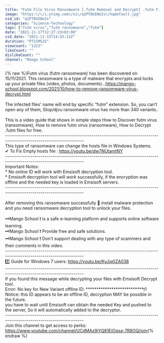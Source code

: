 ```yaml
---
title: "Futm File Virus Ransomware [.futm Removal and Decrypt] .futm Files"
image: "https:\/\/i.ytimg.com\/vi\/q1PT8UINe2s\/hqdefault.jpg"
vid_id: "q1PT8UINe2s"
categories: "Science-Technology"
tags: ["futm virus","futm ransomware","futm"]
date: "2021-11-17T12:27:23+03:00"
vid_date: "2021-11-15T14:55:12Z"
duration: "PT15M52S"
viewcount: "1323"
likeCount: ""
dislikeCount: ""
channel: "Mango School"
---
```

{% raw %}Futm virus (futm ransomware) has been discovered on 15/11/2021. This ransomware is a type of malware that encrypts and locks up your private files (video, photos, documents)...<a rel="nofollow" target="blank" href="https://mango-school.blogspot.com/2021/10/how-to-remove-ransomware-virus-decrypt.html">https://mango-school.blogspot.com/2021/10/how-to-remove-ransomware-virus-decrypt.html</a><br /><br />The infected files' name will end by specific “futm” extension. So, you can’t open any of them, Stop/djvu ransomware virus has more than 340 variants..<br /><br />This is a video guide that shows in simple steps How to Discover futm virus (ransomware), How to remove futm virus (ransomware), How to Decrypt .futm files for free.<br />----------------------------------------------------------------------------------------------------------------------<br />This type of ransomware can change the hosts file in Windows Systems.<br />✔ To Fix Empty hosts file : <a rel="nofollow" target="blank" href="https://youtu.be/dw7NUtamtNY">https://youtu.be/dw7NUtamtNY</a><br />----------------------------------------------------------------------------------------------------------------------<br />Important Notes:<br />* No online ID will work with Emsisoft decryption tool.<br />* Emsisoft decryption tool will work successfully, if the encryption was offline and the needed key is loaded in Emsisoft servers.<br />----------------------------------------------------------------------------------------------------------------------<br /><br />After removing this ransomware successfully 🧹  install malware protection and you need ransomware decryption tool to unlock your files.<br /><br />🗝️Mango School ❗ is a safe e-learning platform and supports online software learning.<br />🗝️Mango School ❗ Provide free and safe solutions.<br />🗝️Mango School ❗ Don't support dealing with any type of scammers and their comments in this video.<br />----------------------------------------------------------------------------------------------------------------------<br />7️⃣ Guide for Windows 7 users: <a rel="nofollow" target="blank" href="https://youtu.be/KyJiq0ZA038">https://youtu.be/KyJiq0ZA038</a><br />----------------------------------------------------------------------------------------------------------------------<br />If you found this message while decrypting your files with Emsisoft Decrypt tool.<br />Error: No key for New Variant offline ID: ***************************t1<br />Notice: this ID appears to be an offline ID, decryption MAY be possible in the future.<br />you have to wait until Emsisoft can obtain the needed Key and pushed to the server, So it will automatically added to the decryptor.<br />----------------------------------------------------------------------------------------------------------------------<br />Join this channel to get access to perks:<br /><a rel="nofollow" target="blank" href="https://www.youtube.com/channel/UCdMAz9iYQ81EiOqsa-7R8OQ/join">https://www.youtube.com/channel/UCdMAz9iYQ81EiOqsa-7R8OQ/join</a>{% endraw %}
